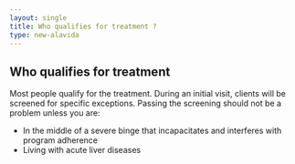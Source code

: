 ```yaml
---
layout: single
title: Who qualifies for treatment ?
type: new-alavida
---
```

## Who qualifies for treatment

Most people qualify for the treatment. During an initial visit, clients will be screened for specific exceptions. Passing the screening should not be a problem unless you are:

- In the middle of a severe binge that incapacitates and interferes with program adherence
- Living with acute liver diseases
